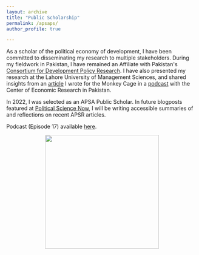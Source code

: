 ```yaml
---
layout: archive
title: "Public Scholarship"
permalink: /apsaps/
author_profile: true

---
```


As a scholar of the political economy of development, I have been committed to disseminating my research to multiple stakeholders. During my fieldwork in
Pakistan, I have remained an Affiliate with Pakistan's [Consortium for Development Policy Research](https://cdpr.org.pk/fellows_affiliates/shahbano-ijaz/).
I have also presented my research at the Lahore University of Management Sciences, and shared insights from an [article](https://www.washingtonpost.com/politics/2021/05/21/what-would-persuade-south-asians-get-vaccinated-against-covid-19/)
I wrote for the Monkey Cage in a [podcast](https://www.cerp.org.pk/pages/podcasts) with the Center of Economic Research in Pakistan. 

In 2022, I was selected as an APSA Public Scholar. In future blogposts featured at [Political Science Now](https://politicalsciencenow.com), I will be writing
accessible summaries of and reflections on recent APSR articles.

Podcast (Episode 17) available [here](https://www.youtube.com/watch?v=vy-aQz7RjnU&feature=youtu.be).


<a href="https://user-images.githubusercontent.com/39137491/172979011-0c696ba7-d7a7-4241-9b0c-a4396c6b07a2.jpg"> 
<p align="center">
<img src="https://user-images.githubusercontent.com/39137491/172979011-0c696ba7-d7a7-4241-9b0c-a4396c6b07a2.jpg" width=300> 
  </p>
